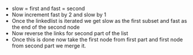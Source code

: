 - slow = first and fast = second
- Now increment fast by 2 and slow by 1
- Once the linkedlist is iterated we get slow as the first subset and fast as the end of the second node
- Now reverse the links for second part of the list
- Once this is done now take the first node from first part and first node from second part we merge it.
